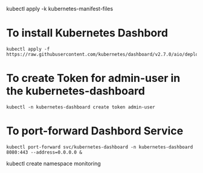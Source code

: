 kubectl apply -k kubernetes-manifest-files



# To install Kubernetes Dashbord
```
kubectl apply -f https://raw.githubusercontent.com/kubernetes/dashboard/v2.7.0/aio/deploy/recommended.yaml
```
# To create Token for admin-user in the kubernetes-dashboard
```
kubectl -n kubernetes-dashboard create token admin-user
```
# To port-forward Dashbord Service
```
kubectl port-forward svc/kubernetes-dashboard -n kubernetes-dashboard 8080:443 --address=0.0.0.0 &
```
kubectl create namespace monitoring
